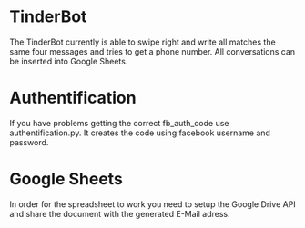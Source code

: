 # TinderBot
The TinderBot currently is able to swipe right and write all matches the same four messages and tries to get a phone number. All conversations can be inserted into Google Sheets.

# Authentification
If you have problems getting the correct fb_auth_code use authentification.py. It creates the code using facebook username and password.

# Google Sheets
In order for the spreadsheet to work you need to setup the Google Drive API and share the document with the generated E-Mail adress.
